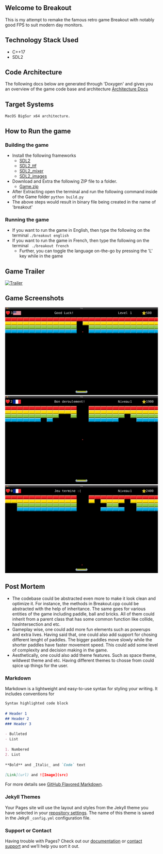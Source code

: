 ## Welcome to Breakout

This is my attempt to remake the famous retro game Breakout with notably good FPS to suit modern day monitors. 

## Technology Stack Used
- C++17
- SDL2

## Code Architecture 
The following docs below are generated through 'Doxygen' and gives you an overview of the game code base and architecture
[Architecture Docs](docs/html/index.html)

## Target Systems 
    MacOS BigSur x64 architecture. 
## How to Run the game 
### Building the game 
- Install the following frameworks 
    - [SDL2](https://lazyfoo.net/tutorials/SDL/01_hello_SDL/mac/index.php) 
    - [SDL2_ttf](https://www.libsdl.org/projects/SDL_ttf/)
    - [SDL2_mixer](https://www.libsdl.org/projects/SDL_mixer/)
    - [SDL2_images](https://www.libsdl.org/projects/SDL_image/)
- Download and Extra the following ZIP file to a folder. 
    - [Game.zip](Installation/Game.zip)
- After Extracting open the terminal and run the following command inside of the Game folder
    ``` python build.py ```
- The above steps would result in binary file being created in the name of 'breakout'

### Running the game 
- If you want to run the game in English, then type the following on the terminal ```./breakout english```
- If you want to run the game in French, then type the following on the terminal ``` ./breakout french```
    - Further, you can toggle the language on-the-go by pressing the 'L' key while in the game

## Game Trailer 
[![Trailer](https://res.cloudinary.com/marcomontalbano/image/upload/v1614248243/video_to_markdown/images/youtube--2NicpXnlUmM-c05b58ac6eb4c4700831b2b3070cd403.jpg)](https://youtu.be/2NicpXnlUmM "Trailer")

## Game Screenshots 
![Image](docs/media/screenshots/1.png)
![Image](docs/media/screenshots/2.png)
![Image](docs/media/screenshots/3.png)

## Post Mortem
- The codebase could be abstracted even more to make it look clean and optimize it. For instance, the methods in Breakout.cpp could be abstracted with the help of inheritance. The same goes for various entities of the game including paddle, ball and bricks. All of them could inherit from a parent class that has some common function like collide, hasIntersection and etc. 
 - Gameplay wise, one could add more fun elements such as powerups and extra lives. Having said that, one could also add support for chosing different lenght of paddles. The bigger paddles move slowly while the shorter paddles have faster movement speed. This could add some level of complexity and decision making in the game. 
 - Aesthetically, one could also add theme features. Such as  space theme, wildwest theme and etc. Having different themes to chosse from could spice up things for the user. 
### Markdown

Markdown is a lightweight and easy-to-use syntax for styling your writing. It includes conventions for

```markdown
Syntax highlighted code block

# Header 1
## Header 2
### Header 3

- Bulleted
- List

1. Numbered
2. List

**Bold** and _Italic_ and `Code` text

[Link](url) and ![Image](src)
```

For more details see [GitHub Flavored Markdown](https://guides.github.com/features/mastering-markdown/).

### Jekyll Themes

Your Pages site will use the layout and styles from the Jekyll theme you have selected in your [repository settings](https://github.com/jugalj05hi/Breakout/settings). The name of this theme is saved in the Jekyll `_config.yml` configuration file.

### Support or Contact

Having trouble with Pages? Check out our [documentation](https://docs.github.com/categories/github-pages-basics/) or [contact support](https://support.github.com/contact) and we’ll help you sort it out.
